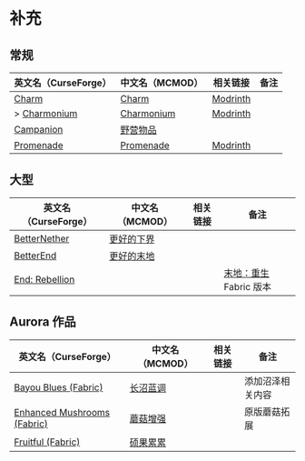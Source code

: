 # 补充

## 常规

| 英文名（CurseForge）                                                    | 中文名（MCMOD）                                    | 相关链接                                            | 备注 |
| ----------------------------------------------------------------------- | -------------------------------------------------- | --------------------------------------------------- | ---- |
| [Charm](https://www.curseforge.com/minecraft/mc-mods/charm)             | [Charm](https://www.mcmod.cn/class/2069.html)      | [Modrinth](https://www.modrinth.com/mod/charm)      |      |
| > [Charmonium](https://www.curseforge.com/minecraft/mc-mods/charmonium) | [Charmonium](https://www.mcmod.cn/class/3578.html) | [Modrinth](https://www.modrinth.com/mod/charmonium) |      |
| [Campanion](https://www.curseforge.com/minecraft/mc-mods/campanion)     | [野营物品](https://www.mcmod.cn/class/2852.html)   |                                                     |      |
| [Promenade](https://www.curseforge.com/minecraft/mc-mods/promenade)     | [Promenade](https://www.mcmod.cn/class/5300.html)  | [Modrinth](https://modrinth.com/mod/promenade)      |      |

## 大型

| 英文名（CurseForge）                                                         | 中文名（MCMOD）                                    | 相关链接 | 备注                                                           |
| ---------------------------------------------------------------------------- | -------------------------------------------------- | -------- | -------------------------------------------------------------- |
| [BetterNether](https://www.curseforge.com/minecraft/mc-mods/betternether)    | [更好的下界](https://www.mcmod.cn/class/1579.html) |          |                                                                |
| [BetterEnd](https://www.curseforge.com/minecraft/mc-mods/betterend)          | [更好的末地](https://www.mcmod.cn/class/3163.html) |          |                                                                |
| [End: Rebellion](https://www.curseforge.com/minecraft/mc-mods/end-rebellion) |                                                    |          | [末地：重生](https://www.mcmod.cn/class/2240.html) Fabric 版本 |

## Aurora 作品

| 英文名（CurseForge）                                                                                  | 中文名（MCMOD）                                  | 相关链接 | 备注             |
| ----------------------------------------------------------------------------------------------------- | ------------------------------------------------ | -------- | ---------------- |
| [Bayou Blues (Fabric)](https://www.curseforge.com/minecraft/mc-mods/bayou-blues-fabric)               | [长沼蓝调](https://www.mcmod.cn/class/4621.html) |          | 添加沼泽相关内容 |
| [Enhanced Mushrooms (Fabric)](https://www.curseforge.com/minecraft/mc-mods/enhanced-mushrooms-fabric) | [蘑菇增强](https://www.mcmod.cn/class/3854.html) |          | 原版蘑菇拓展     |
| [Fruitful (Fabric)](https://www.curseforge.com/minecraft/mc-mods/fruitful-fabric)                     | [硕果累累](https://www.mcmod.cn/class/4235.html) |          |                  |
